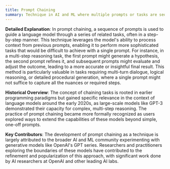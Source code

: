 ```yaml
---
title: Prompt Chaining
summary: Technique in AI and ML where multiple prompts or tasks are sequentially connected, allowing the output of one step to become the input for the next, effectively enabling more complex and nuanced operations.
---
```

**Detailed Explanation**: In prompt chaining, a sequence of prompts is used to guide a language model through a series of related tasks, often in a step-by-step manner. This technique leverages the model's ability to process context from previous prompts, enabling it to perform more sophisticated tasks that would be difficult to achieve with a single prompt. For instance, in a multi-step reasoning task, the first prompt might generate a hypothesis, the second prompt refines it, and subsequent prompts might evaluate and adjust the outcome, leading to a more accurate or insightful final result. This method is particularly valuable in tasks requiring multi-turn dialogue, logical reasoning, or detailed procedural generation, where a single prompt might not suffice to capture all the nuances or required steps.

**Historical Overview**: The concept of chaining tasks is rooted in earlier programming paradigms but gained specific relevance in the context of language models around the early 2020s, as large-scale models like GPT-3 demonstrated their capacity for complex, multi-step reasoning. The practice of prompt chaining became more formally recognized as users explored ways to extend the capabilities of these models beyond simple, one-off prompts.

**Key Contributors**: The development of prompt chaining as a technique is largely attributed to the broader AI and ML community experimenting with generative models like OpenAI's GPT series. Researchers and practitioners exploring the boundaries of these models have contributed to the refinement and popularization of this approach, with significant work done by AI researchers at OpenAI and other leading AI labs.